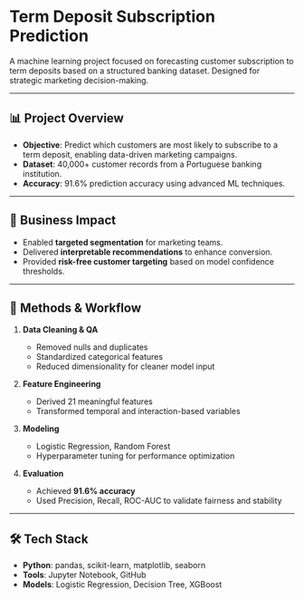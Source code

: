 # Term Deposit Subscription Prediction

A machine learning project focused on forecasting customer subscription to term deposits based on a structured banking dataset. Designed for strategic marketing decision-making.

---

## 📊 Project Overview

- **Objective**: Predict which customers are most likely to subscribe to a term deposit, enabling data-driven marketing campaigns.
- **Dataset**: 40,000+ customer records from a Portuguese banking institution.
- **Accuracy**: 91.6% prediction accuracy using advanced ML techniques.

---

## 💼 Business Impact

- Enabled **targeted segmentation** for marketing teams.
- Delivered **interpretable recommendations** to enhance conversion.
- Provided **risk-free customer targeting** based on model confidence thresholds.

---

## 🧠 Methods & Workflow

1. **Data Cleaning & QA**
   - Removed nulls and duplicates
   - Standardized categorical features
   - Reduced dimensionality for cleaner model input

2. **Feature Engineering**
   - Derived 21 meaningful features
   - Transformed temporal and interaction-based variables

3. **Modeling**
   - Logistic Regression, Random Forest
   - Hyperparameter tuning for performance optimization

4. **Evaluation**
   - Achieved **91.6% accuracy**
   - Used Precision, Recall, ROC-AUC to validate fairness and stability

---

## 🛠️ Tech Stack

- **Python**: pandas, scikit-learn, matplotlib, seaborn
- **Tools**: Jupyter Notebook, GitHub
- **Models**: Logistic Regression, Decision Tree, XGBoost


